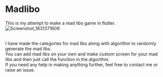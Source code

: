 # Madlibo
This is my attempt to make a mad libs game in flutter.
![Screenshot_1631371609](https://user-images.githubusercontent.com/62276296/132951886-fc95769e-73ad-424c-a012-22ac9933298f.png)

<br/>I have made the categories for mad libs along with algorithm to randomly generate the mad libs. 
<br/>You can add mad libs on your own and make custom screen for your mad libs and then just call the function in the algorithm.
<br/>If you need any help in making anything further, feel free to contact me or raise an issue.
